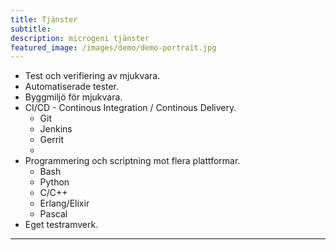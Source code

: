 ```yaml
---
title: Tjänster
subtitle:
description: microgeni tjänster
featured_image: /images/demo/demo-portrait.jpg
---
```



* Test och verifiering av mjukvara.
* Automatiserade tester.
* Byggmiljö för mjukvara.
* CI/CD - Continous Integration / Continous Delivery.
	- Git
	- Jenkins
	- Gerrit
	-
* Programmering och scriptning mot flera plattformar.
	- Bash
	- Python
	- C/C++
	- Erlang/Elixir
	- Pascal
* Eget testramverk.

---
